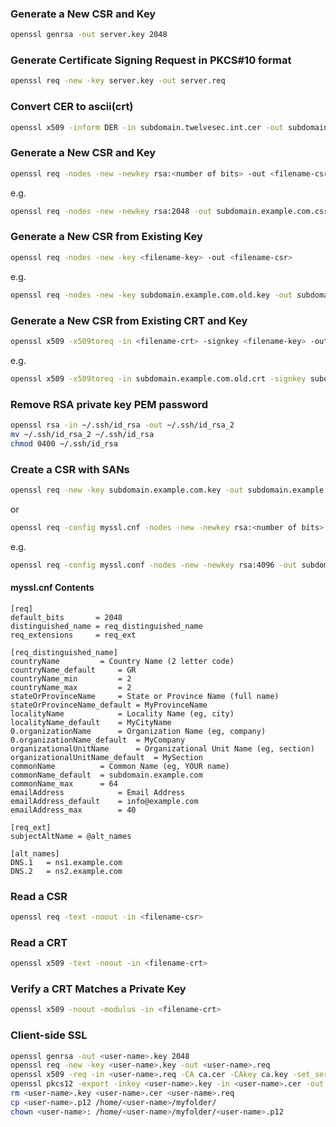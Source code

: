 ### Generate a New CSR and Key
```bash
openssl genrsa -out server.key 2048
```

### Generate Certificate Signing Request in PKCS#10 format
```bash
openssl req -new -key server.key -out server.req
```

### Convert CER to ascii(crt)
```bash
openssl x509 -inform DER -in subdomain.twelvesec.int.cer -out subdomain.twelvesec.int.crt
```

### Generate a New CSR and Key
```bash
openssl req -nodes -new -newkey rsa:<number of bits> -out <filename-csr> -keyout <filename-key>
```

e.g. 
```bash
openssl req -nodes -new -newkey rsa:2048 -out subdomain.example.com.csr -keyout subdomain.example.com.key
```

### Generate a New CSR from Existing Key
```bash
openssl req -nodes -new -key <filename-key> -out <filename-csr>
```

e.g. 
```bash
openssl req -nodes -new -key subdomain.example.com.old.key -out subdomain.example.com.new.csr
```

### Generate a New CSR from Existing CRT and Key
```bash
openssl x509 -x509toreq -in <filename-crt> -signkey <filename-key> -out <filename-csr>
```

e.g. 
```bash
openssl x509 -x509toreq -in subdomain.example.com.old.crt -signkey subdomain.example.com.key -out subdomain.example.com.csr
```

### Remove RSA private key PEM password
```bash
openssl rsa -in ~/.ssh/id_rsa -out ~/.ssh/id_rsa_2
mv ~/.ssh/id_rsa_2 ~/.ssh/id_rsa
chmod 0400 ~/.ssh/id_rsa
```

### Create a CSR with SANs
```bash
openssl req -new -key subdomain.example.com.key -out subdomain.example.com.req -config myssl.cnf
```

or

```bash
openssl req -config myssl.cnf -nodes -new -newkey rsa:<number of bits> -out <filename-csr> -keyout <filename-key>
```

e.g.
```bash
openssl req -config myssl.conf -nodes -new -newkey rsa:4096 -out subdomain.example.com.csr -keyout subdomain.example.com.key
```

#### myssl.cnf Contents
```
[req]
default_bits       = 2048
distinguished_name = req_distinguished_name
req_extensions     = req_ext

[req_distinguished_name]
countryName			= Country Name (2 letter code)
countryName_default		= GR
countryName_min			= 2
countryName_max			= 2
stateOrProvinceName		= State or Province Name (full name)
stateOrProvinceName_default	= MyProvinceName
localityName			= Locality Name (eg, city)
localityName_default	= MyCityName
0.organizationName		= Organization Name (eg, company)
0.organizationName_default	= MyCompany
organizationalUnitName		= Organizational Unit Name (eg, section)
organizationalUnitName_default	= MySection
commonName			= Common Name (eg, YOUR name)
commonName_default  = subdomain.example.com
commonName_max		= 64
emailAddress			= Email Address
emailAddress_default	= info@example.com
emailAddress_max		= 40

[req_ext]
subjectAltName = @alt_names

[alt_names]
DNS.1   = ns1.example.com
DNS.2   = ns2.example.com
```

### Read a CSR
```bash
openssl req -text -noout -in <filename-csr>
```

### Read a CRT
```bash
openssl x509 -text -noout -in <filename-crt>
```

### Verify a CRT Matches a Private Key
```bash
openssl x509 -noout -modulus -in <filename-crt>
```

### Client-side SSL
```bash
openssl genrsa -out <user-name>.key 2048
openssl req -new -key <user-name>.key -out <user-name>.req
openssl x509 -req -in <user-name>.req -CA ca.cer -CAkey ca.key -set_serial 110 -extensions client -days 365 -outform PEM -out <user-name>.cer
openssl pkcs12 -export -inkey <user-name>.key -in <user-name>.cer -out <user-name>.p12
rm <user-name>.key <user-name>.cer <user-name>.req
cp <user-name>.p12 /home/<user-name>/myfolder/
chown <user-name>: /home/<user-name>/myfolder/<user-name>.p12
```


